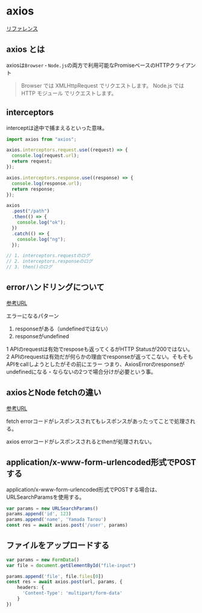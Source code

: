 # axios
[リファレンス](https://axios-http.com/docs/intro)

## axios とは

axiosは`Browser・Node.js`の両方で利用可能なPromiseベースのHTTPクライアント
> Browser では XMLHttpRequest でリクエストします。
> Node.js では HTTP モジュール でリクエストします。

## interceptors

interceptは途中で捕まえるといった意味。

```js
import axios from "axios";

axios.interceptors.request.use((request) => {
  console.log(request.url);
  return request;
});

axios.interceptors.response.use((response) => {
  console.log(response.url);
  return response;
});

axios
  .post("/path")
  .then(() => {
    console.log("ok");
  })
  .catch(() => {
    console.log("ng");
  });

// 1. interceptors.requestのログ
// 2. interceptors.responseのログ
// 3. then()のログ
```

## errorハンドリングについて
[参考URL](https://qiita.com/yuta-katayama-23/items/5b8bf72236eec9cadf41)

エラーになるパターン

1. responseがある（undefinedではない）
2. responseがundefined

1 APIのrequestは有効でresposeも返ってくるがHTTP Statusが200ではない。
2 APIのrequestは有効だが何らかの理由でresponseが返ってこない。そもそもAPIをcallしようとしたがその前にエラー
つまり、AxiosErrorのresponseがundefinedになる・ならないの2つで場合分けが必要という事。


## axiosとNode fetchの違い
[参考URL](https://zenn.dev/syu/articles/9840082d1a6633)

fetch
errorコードがレスポンスされてもレスポンスがあったってことで処理される。

axios
errorコードがレスポンスされるとthenが処理されない。

## application/x-www-form-urlencoded形式でPOSTする

application/x-www-form-urlencoded形式でPOSTする場合は、URLSearchParamsを使用する。

```ts
var params = new URLSearchParams()
params.append('id', 123)
params.append('name', 'Yamada Tarou')
const res = await axios.post('/user', params)
```

## ファイルをアップロードする

```ts
var params = new FormData()
var file = document.getElementById("file-input")

params.append('file', file.files[0])
const res = await axios.post(url, params, {
    headers: {
      'Content-Type': 'multipart/form-data'
    }
})
```